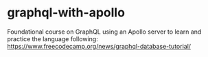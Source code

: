 # graphql-with-apollo
Foundational course on GraphQL using an Apollo server to learn and practice the language following: https://www.freecodecamp.org/news/graphql-database-tutorial/
